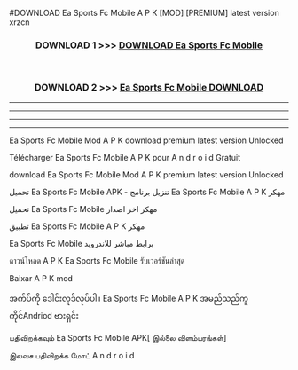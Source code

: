 #DOWNLOAD Ea Sports Fc Mobile  A P K [MOD] [PREMIUM] latest version xrzcn



<div align="center">

<h3>DOWNLOAD 1 >>> <a href="https://teeasianyam.web.app?sq=Ea Sports Fc Mobile ">DOWNLOAD Ea Sports Fc Mobile  </a></h3><br>

<h3>DOWNLOAD 2 >>> <a href="https://teeasianyam.web.app?sq=Ea Sports Fc Mobile  ">Ea Sports Fc Mobile   DOWNLOAD </a></h3>

</div>


----------------------------------------------------------

----------------------------------------------------------

----------------------------------------------------------

----------------------------------------------------------


Ea Sports Fc Mobile   Mod A P K download premium latest version Unlocked

Télécharger Ea Sports Fc Mobile   A P K pour A n d r o i d Gratuit

download Ea Sports Fc Mobile   Mod A P K premium latest version Unlocked

تحميل Ea Sports Fc Mobile   APK - تنزيل برنامج Ea Sports Fc Mobile   A P K مهكر

تحميل Ea Sports Fc Mobile   مهكر اخر اصدار

تطبيق Ea Sports Fc Mobile   A P K مهكر

Ea Sports Fc Mobile   برابط مباشر للاندرويد

ดาวน์โหลด A P K Ea Sports Fc Mobile   รับเวอร์ชันล่าสุด

Baixar A P K mod

အက်ပ်ကို ဒေါင်းလုဒ်လုပ်ပါ။ Ea Sports Fc Mobile   A P K အမည်သည်ကူကိုင်Andriod ဗားရှင်း

பதிவிறக்கவும் Ea Sports Fc Mobile   APK[ இல்லை விளம்பரங்கள்] 
 
இலவச பதிவிறக்க மோட் A n d r o i d



